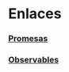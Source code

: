 # Enlaces
### [Promesas](https://developer.mozilla.org/es/docs/Web/JavaScript/Guide/Usar_promesas)
### [Observables](https://www.arquitecturajava.com/rx-observables-en-javascript/)